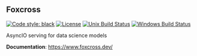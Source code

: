 ## Foxcross
[![Code style: black](https://img.shields.io/badge/code%20style-black-000000.svg)](https://github.com/python/black)
[![License](https://img.shields.io/badge/License-BSD%203--Clause-blue.svg)](https://github.com/laactech/foxcross/blob/master/LICENSE.md)
[![Unix Build Status](https://img.shields.io/travis/sdispater/poetry.svg?label=Unix)](https://travis-ci.org/laactech/foxcross)
[![Windows Build Status](https://img.shields.io/appveyor/ci/sdispater/poetry.svg?label=Windows)](https://ci.appveyor.com/project/laactech/foxcross)

AsyncIO serving for data science models

**Documentation**: https://www.foxcross.dev/
